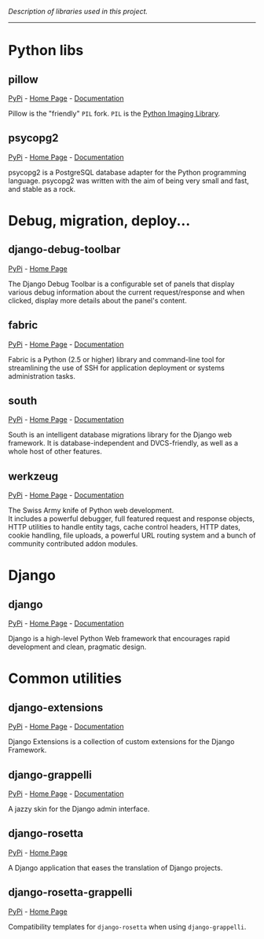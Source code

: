 _Description of libraries used in this project._

-----


# Python libs

## pillow
[PyPi](https://pypi.python.org/pypi/Pillow) - [Home Page](http://github.com/python-imaging/Pillow) - [Documentation](http://www.pythonware.com/library/pil/handbook/index.htm)

Pillow is the "friendly" `PIL` fork. `PIL` is the [Python Imaging Library](http://www.pythonware.com/products/pil/).


## psycopg2
[PyPi](https://pypi.python.org/pypi/psycopg2) - [Home Page](http://initd.org/psycopg/) - [Documentation](http://packages.python.org/psycopg2)

psycopg2 is a PostgreSQL database adapter for the Python programming language. psycopg2 was written with the aim of being very small and fast, and stable as a rock.



# Debug, migration, deploy...

## django-debug-toolbar
[PyPi](https://pypi.python.org/pypi/django-debug-toolbar) - [Home Page](https://github.com/django-debug-toolbar/django-debug-toolbar)

The Django Debug Toolbar is a configurable set of panels that display various debug information about the current request/response and when clicked, display more details about the panel's content.


## fabric
[PyPi](https://pypi.python.org/pypi/Fabric) - [Home Page](http://fabfile.org/) - [Documentation](http://docs.fabfile.org/)

Fabric is a Python (2.5 or higher) library and command-line tool for streamlining the use of SSH for application deployment or systems administration tasks.


## south
[PyPi](https://pypi.python.org/pypi/South) - [Home Page](http://south.aeracode.org/) - [Documentation](http://south.readthedocs.org/)

South is an intelligent database migrations library for the Django web framework. It is database-independent and DVCS-friendly, as well as a whole host of other features.


## werkzeug
[PyPi](https://pypi.python.org/pypi/Werkzeug) - [Home Page](http://werkzeug.pocoo.org/) - [Documentation](http://werkzeug.pocoo.org/docs/)

The Swiss Army knife of Python web development.  
It includes a powerful debugger, full featured request and response objects, HTTP utilities to handle entity tags, cache control headers, HTTP dates, cookie handling, file uploads, a powerful URL routing system and a bunch of community contributed addon modules.



# Django

## django
[PyPi](https://pypi.python.org/pypi/Django) - [Home Page](https://www.djangoproject.com/) - [Documentation](https://docs.djangoproject.com/)

Django is a high-level Python Web framework that encourages rapid development and clean, pragmatic design.



# Common utilities

## django-extensions
[PyPi](https://pypi.python.org/pypi/django-extensions) - [Home Page](https://github.com/django-extensions/django-extensions) - [Documentation](http://packages.python.org/django-extensions/)

Django Extensions is a collection of custom extensions for the Django Framework.


## django-grappelli
[PyPi](https://pypi.python.org/pypi/django-grappelli) - [Home Page](https://github.com/sehmaschine/django-grappelli) - [Documentation](http://django-grappelli.readthedocs.org/)

A jazzy skin for the Django admin interface.


## django-rosetta
[PyPi](https://pypi.python.org/pypi/django-rosetta) - [Home Page](https://github.com/mbi/django-rosetta)

A Django application that eases the translation of Django projects.


## django-rosetta-grappelli
[PyPi](https://pypi.python.org/pypi/django-rosetta-grappelli) - [Home Page](https://github.com/platypus-creation/django-rosetta-grappelli)

Compatibility templates for `django-rosetta` when using `django-grappelli`.
